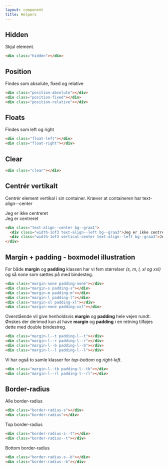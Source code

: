 ```yaml
---
layout: component
title: Helpers
---
```


## Hidden

Skjul element.

```html
<div class="hidden"></div>
```

## Position

Findes som absolute, fixed og relative

```html
<div class="position-absolute"></div>
<div class="position-fixed"></div>
<div class="position-relative"></div>
```

## Floats

Findes som left og right

```html
<div class="float-left"></div>
<div class="float-right"></div>
```

## Clear

```html
<div class="clear"></div>
```


## Centrér vertikalt

Centrér element vertikal i sin container. Kræver at containeren har text-align--center

<div class="text-align--center bg--graa1">
  <div class="width-1of3 text-align--left bg--graa3">Jeg er ikke centreret</div>
  <div class="width-1of3 vertical-center text-align--left bg--graa3">Jeg er centreret</div>
</div>

```html
<div class="text-align--center bg--graa1">
  <div class="width-1of3 text-align--left bg--graa3">Jeg er ikke centreret</div>
  <div class="width-1of3 vertical-center text-align--left bg--graa3">Jeg er centreret</div>
</div>
```

## Margin + padding - boxmodel illustration

For både **margin** og **padding** klassen har vi fem størrelser *(s, m, l, xl og xxl)* og så *none* som sættes på med bindesteg.

```html
<div class="margin-none padding-none"></div>
<div class="margin-s padding-s"></div>
<div class="margin-m padding-m"></div>
<div class="margin-l padding-l"></div>
<div class="margin-xl padding-xl"></div>
<div class="margin-none padding-xxl"></div>
```

Overstående vil give henholdsvis **margin** og **padding** hele vejen rundt. Ønskes der derimod kun at have **margin** og **padding** i en retning tilføjes dette med double bindestreg.

```html
<div class="margin-l--t padding-l--t"></div>
<div class="margin-l--r padding-l--r"></div>
<div class="margin-l--b padding-l--b"></div>
<div class="margin-l--l padding-l--l"></div>
```

Vi har også to samle klasser for *top-bottom* og *right-left*.

```html
<div class="margin-l--tb padding-l--tb"></div>
<div class="margin-l--rl padding-l--rl"></div>
```

## Border-radius

Alle border-radius
```html
<div class="border-radius-s"></div>
<div class="border-radius"></div>
```

Top border-radius
```html
<div class="border-radius-s--t"></div>
<div class="border-radius--t"></div>
```

Bottom border-radius
```html
<div class="border-radius-s--b"></div>
<div class="border-radius--b"></div>
```
